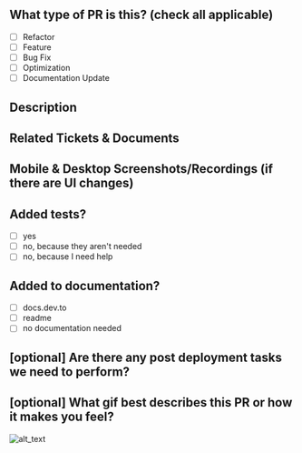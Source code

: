 <!--
     For Work In Progress Pull Requests, please use the Draft PR feature,
     see https://github.blog/2019-02-14-introducing-draft-pull-requests/ for further details.

     For a timely review/response, please avoid force-pushing additional
     commits if your PR already received reviews or comments.

     Before submitting a Pull Request, please ensure you've done the following:
     - 📖 Read the LetsBuild.gg Contributing Guide: https://github.com/letsbuildgg/dev.to/blob/master/CONTRIBUTING.md#create-a-pull-request.
     - 📖 Read the LetsBuild.gg Code of Conduct: https://github.com/letsbuildgg/dev.to/blob/master/CODE_OF_CONDUCT.md.
     - 👷‍♀️ Create small PRs. In most cases this will be possible.
     - ✅ Provide tests for your changes.
     - 📝 Use descriptive commit messages.
     - 📗 Update any related documentation and include any relevant screenshots.
-->

## What type of PR is this? (check all applicable)

- [ ] Refactor
- [ ] Feature
- [ ] Bug Fix
- [ ] Optimization
- [ ] Documentation Update

## Description

## Related Tickets & Documents

## Mobile & Desktop Screenshots/Recordings (if there are UI changes)

## Added tests?

- [ ] yes
- [ ] no, because they aren't needed
- [ ] no, because I need help

## Added to documentation?

- [ ] docs.dev.to
- [ ] readme
- [ ] no documentation needed

## [optional] Are there any post deployment tasks we need to perform?

## [optional] What gif best describes this PR or how it makes you feel?

![alt_text](gif_link)
